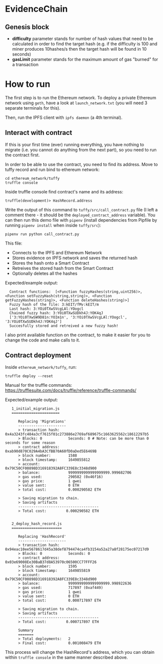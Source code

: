 # EvidenceChain

## Genesis block

- **difficulty** parameter stands for number of hash values that need to be calculated in order to find the target hash (e.g. if the difficulty is 100 and miner produces 10hashes/s then the target hash will be found in 10 seconds)
- **gasLimit** parameter stands for the maximum amount of gas "burned" for a transaction 

# How to run

The first step is to run the Ethereum network. To deploy a private Ethereum network using `geth`, have a look at `launch_network.txt` (you will need 3 separate terminals for this).

Then, run the IPFS client with `ipfs daemon` (a 4th terminal).

## Interact with contract

If this is your first time (ever) running everything, you have nothing to migrate (i.e. you cannot do anything from the next part), so you need to run the contract first. 

In order to be able to use the contract, you need to find its address. Move to tuffy record and run bind to ethereum network:

```
cd ethereum_network/tuffy
truffle console
```

Inside truffle console find contract's name and its address:

```
truffle(development)> HashRecord.address
```

Write the output of this command to `tuffy/src/call_contract.py` file (I left a comment there - it should be the `deployed_contract_address` variable). You can then run this demo file with `pipenv` (install dependencies from Pipfile by running `pipenv install` when inside `tuffy/src`):

``` 
pipenv run python call_contract.py
```

This file:
- Connects to the IPFS and Ethereum Network
- Stores evidence on IPFS network and saves the returned hash
- Stores the hash onto a Smart Contract
- Retreives the stored hash from the Smart Contract
- Optionally deletes all the hashes

Expected/example output:

      Contract functions:  [<Function fuzzyHashes(string,uint256)>, <Function setFuzzyHash(string,string)>, <Function getFuzzyHashes(string)>, <Function deleteHashes(string)>]
      Fuzzy hash of the file: 3:kEIT/fMv:kEIT/m
      Last hash: 3:YOi0TXwSVcgLAl:YOogcl
      Chained fuzzy hash: 3:YOi0TXwSUDkh4J:YOK4qJ
      ['3:YOi0TXwSW9D81n:YOIm1n', '3:YOi0TXwSVcgLAl:YOogcl', '3:YOi0TXwSUDkh4J:YOK4qJ']
      Succesfully stored and retreived a new fuzzy hash!

I also print available function on the contract, to make it easier for you to change the code and make calls to it.

## Contract deployment

Inside `ethereum_network/tuffy`, run:

```
truffle deploy --reset
```

Manual for the truffle commands: https://trufflesuite.com/docs/truffle/reference/truffle-commands/

Expected/example output:
```
   1_initial_migration.js
   ======================

      Replacing 'Migrations'
      ----------------------
      > transaction hash:    0x4a3243fc484a3cf7615f01c273886e2769af689675c1663625562c18612297b5
      > Blocks: 0            Seconds: 0 # Note: can be more than 0 seconds for some reason
      > contract address:    0xab90d870C029A4bA3CfBB70A60fD0aDed5E6469B
      > block number:        1588
      > block timestamp:     1649855812
      > account:             0x79C50CF00898D316918392A8FC339E8c3348d900
      > balance:             9999999999999999999.999682706
      > gas used:            290582 (0x46f16)
      > gas price:           1 gwei
      > value sent:          0 ETH
      > total cost:          0.000290582 ETH

      > Saving migration to chain.
      > Saving artifacts
      -------------------------------------
      > Total cost:         0.000290582 ETH


   2_deploy_hash_record.js
   =======================

      Replacing 'HashRecord'
      ----------------------
      > transaction hash:    0x94eac10ee5678617d45a38def8794474ca4fb3154a52a27a8f28175ec07217d9
      > Blocks: 0            Seconds: 0
      > contract address:    0x03e69008Ee30BaB37d8A53970c06500CC77FFF26
      > block number:        1595
      > block timestamp:     1649855819
      > account:             0x79C50CF00898D316918392A8FC339E8c3348d900
      > balance:             9999999999999999999.998922636
      > gas used:            717897 (0xaf449)
      > gas price:           1 gwei
      > value sent:          0 ETH
      > total cost:          0.000717897 ETH

      > Saving migration to chain.
      > Saving artifacts
      -------------------------------------
      > Total cost:         0.000717897 ETH

      Summary
      =======
      > Total deployments:   2
      > Final cost:          0.001008479 ETH
```
This process will change the HashRecord's address, which you can obtain within `truffle console` in the same manner described above.

